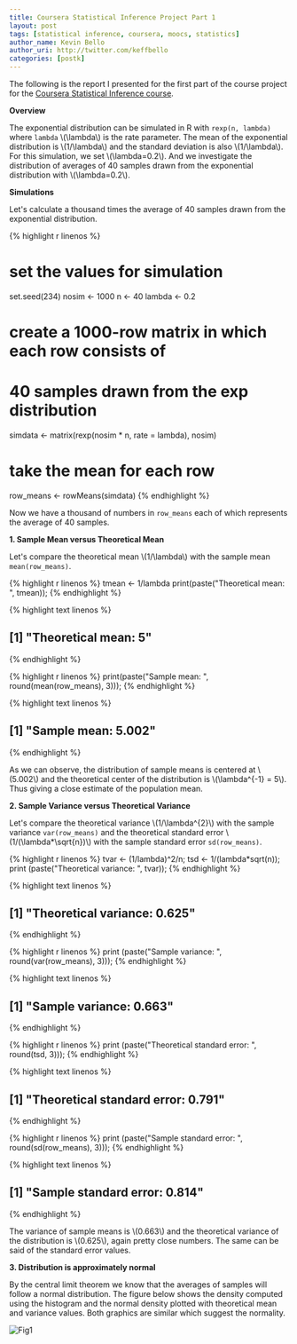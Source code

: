```yaml
---
title: Coursera Statistical Inference Project Part 1
layout: post
tags: [statistical inference, coursera, moocs, statistics]
author_name: Kevin Bello
author_uri: http://twitter.com/keffbello
categories: [postk]
---
```


The following is the report I presented for the first part of the course project for the [Coursera Statistical Inference course][link1].

[link1]: https://www.coursera.org/course/statinference

**Overview**

The exponential distribution can be simulated in R with `rexp(n, lambda)` where `lambda` \\(\lambda\\) is the rate parameter. The mean of the exponential distribution is  \\(1/\lambda\\) and the standard deviation is also \\(1/\lambda\\). For this simulation, we set \\(\lambda=0.2\\). And we investigate the distribution of averages of 40 samples drawn from the exponential distribution with \\(\lambda=0.2\\).

**Simulations**

Let's calculate a thousand times the average of 40 samples drawn from the exponential distribution.


{% highlight r linenos %}
# set the values for simulation
set.seed(234)
nosim <- 1000
n <- 40
lambda <- 0.2
# create a 1000-row matrix in which each row consists of
# 40 samples drawn from the exp distribution
simdata <- matrix(rexp(nosim * n, rate = lambda), nosim)
# take the mean for each row
row_means <- rowMeans(simdata)
{% endhighlight %}

Now we have a thousand of numbers in `row_means` each of which represents the average of 40 samples.

<!--more-->

**1. Sample Mean versus Theoretical Mean**

Let's compare the theoretical mean \\(1/\lambda\\) with the sample mean `mean(row_means)`.


{% highlight r linenos %}
tmean <- 1/lambda
print(paste("Theoretical mean: ", tmean));
{% endhighlight %}


{% highlight text linenos %}
## [1] "Theoretical mean:  5"
{% endhighlight %}


{% highlight r linenos %}
print(paste("Sample mean: ", round(mean(row_means), 3)));
{% endhighlight %}

{% highlight text linenos %}
## [1] "Sample mean:  5.002"
{% endhighlight %}

As we can observe, the distribution of sample means is centered at \\(5.002\\) and the theoretical center of the distribution is \\(\lambda^{-1} = 5\\). Thus giving a close estimate of the population mean.

**2. Sample Variance versus Theoretical Variance**

Let's compare the theoretical variance \\(1/\lambda^{2}\\) with the sample variance `var(row_means)` and the theoretical standard error \\(1/(\lambda*\sqrt{n})\\) with the sample standard error `sd(row_means)`.


{% highlight r linenos %}
tvar <- (1/lambda)^2/n;
tsd <- 1/(lambda*sqrt(n));
print (paste("Theoretical variance: ", tvar));
{% endhighlight %}

{% highlight text linenos %}
## [1] "Theoretical variance:  0.625"
{% endhighlight %}

{% highlight r linenos %}
print (paste("Sample variance: ", round(var(row_means), 3)));
{% endhighlight %}

{% highlight text linenos %}
## [1] "Sample variance:  0.663"
{% endhighlight %}

{% highlight r linenos %}
print (paste("Theoretical standard error: ", round(tsd, 3)));
{% endhighlight %}

{% highlight text linenos %}
## [1] "Theoretical standard error:  0.791"
{% endhighlight %}

{% highlight r linenos %}
print (paste("Sample standard error: ", round(sd(row_means), 3)));
{% endhighlight %}

{% highlight text linenos %}
## [1] "Sample standard error:  0.814"
{% endhighlight %}

The variance of sample means is \\(0.663\\) and the theoretical variance of the distribution is \\(0.625\\), again pretty close numbers. The same can be said of the standard error values.

**3. Distribution is approximately normal**

By the central limit theorem we know that the averages of samples will follow a normal distribution. The figure below shows the density computed using the histogram and the normal density plotted with theoretical mean and variance values. Both graphics are similar which suggest the normality.

<img src="{{ site.url }}/images/statinference1-unnamed-chunk-4-1.png" title="Fig1" alt="Fig1" style="display: block; margin: auto;" />
